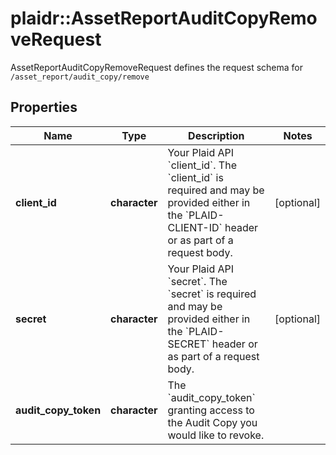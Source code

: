 # plaidr::AssetReportAuditCopyRemoveRequest

AssetReportAuditCopyRemoveRequest defines the request schema for `/asset_report/audit_copy/remove`

## Properties
Name | Type | Description | Notes
------------ | ------------- | ------------- | -------------
**client_id** | **character** | Your Plaid API &#x60;client_id&#x60;. The &#x60;client_id&#x60; is required and may be provided either in the &#x60;PLAID-CLIENT-ID&#x60; header or as part of a request body. | [optional] 
**secret** | **character** | Your Plaid API &#x60;secret&#x60;. The &#x60;secret&#x60; is required and may be provided either in the &#x60;PLAID-SECRET&#x60; header or as part of a request body. | [optional] 
**audit_copy_token** | **character** | The &#x60;audit_copy_token&#x60; granting access to the Audit Copy you would like to revoke. | 


